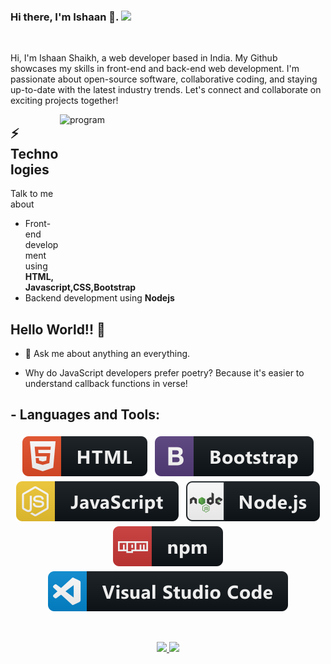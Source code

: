 ### Hi there, I'm Ishaan 👋.  ![](https://pronoun.cyou/x/y?subject=He&object=Him&height=20)

<br/>

Hi, I'm Ishaan Shaikh, a web developer based in India. My Github showcases my skills in front-end and back-end web development. I'm passionate about open-source software, collaborative coding, and staying up-to-date with the latest industry trends. Let's connect and collaborate on exciting projects together!

<img src="https://i2.wp.com/allhtaccess.info/wp-content/uploads/2018/03/programming.gif?fit=1281%2C716&ssl=1" height="265" width="425" align="right" alt="program" />

## ⚡ Technologies
Talk to me about
- Front-end development using **HTML, Javascript,CSS,Bootstrap**
- Backend development using **Nodejs**

## Hello World!! 🤔
- 💬 Ask me about anything an everything.
<!--- 🎯 Portfolio site: [Portfolio](http://flyingphantom.github.io/)-->
- Why do JavaScript developers prefer poetry? Because it's easier to understand callback functions in verse!

## - Languages and Tools: 

<p align="center">
  <img src="https://raw.githubusercontent.com/FlyingPhantom/FlyingPhantom/master/badges/html.svg" alt="html" style="vertical-align:top; margin:4px">    
  <img src="https://raw.githubusercontent.com/FlyingPhantom/FlyingPhantom/master/badges/bootstrap.svg" alt="bootstrap" style="vertical-align:top; margin:4px">
  <img src="https://raw.githubusercontent.com/FlyingPhantom/FlyingPhantom/master/badges/js.svg" alt="javascript" style="vertical-align:top; margin:4px">
  <img src="https://raw.githubusercontent.com/FlyingPhantom/FlyingPhantom/master/badges/nodejs.svg" alt="nodejs" style="vertical-align:top; margin:4px">
  <img src="https://raw.githubusercontent.com/FlyingPhantom/FlyingPhantom/master/badges/npm.svg" alt="npm" style="vertical-align:top; margin:4px">
  <img src="https://raw.githubusercontent.com/FlyingPhantom/FlyingPhantom/master/badges/vscode.svg" alt="vscode" style="vertical-align:top; margin:4px">
</p>

<br/>

<p align="center" >
  <a href="https://github.com/anuraghazra/github-readme-stats">
    <img src="https://github-readme-stats.vercel.app/api?username=flyingphantom&show_icons=true&title_color=00fbff&icon_color=42f2f5&text_color=ffffff&bg_color=000000" />
  </a>
  <a href="https://github.com/anuraghazra/github-readme-stats">
    <img src="https://github-readme-stats.vercel.app/api/top-langs/?username=flyingphantom&layout=compact&show_icons=true&title_color=00fbff&text_color=ffffff&bg_color=000000" />
  </a> 
</p>

